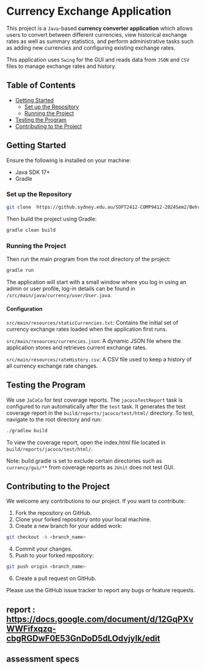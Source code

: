 # Currency Exchange Application

This project is a `Java`-based **currency converter application** which allows users to convert between different currencies, view historical exchange rates as well as summary statistics, and perform administrative tasks such as adding new currencies and configuring existing exchange rates.

This application uses `Swing` for the GUI and reads data from `JSON` and `CSV` files to manage exchange rates and history.

## Table of Contents

- [Getting Started](#getting-started)
  - [Set up the Repository](#set-up-the-repository)
  - [Running the Project](#running-the-project)
- [Testing the Program](#testing-the-program)
- [Contributing to the Project](#contributing-to-the-project)


## Getting Started 

Ensure the following is installed on your machine:
- Java SDK 17+
- Gradle

### Set up the Repository

```bash
git clone  https://github.sydney.edu.au/SOFT2412-COMP9412-2024Sem2/Behroz_Lab01_Group01_CE_A1.git
```

Then build the project using Gradle:

```bash
gradle clean build
```

### Running the Project
Then run the main program from the root directory of the project:

```bash
gradle run
```

The application will start with a small window where you log in using an admin or user profile, log-in details can be found in `/src/main/java/currency/user/User.java`.

#### Configuration
`src/main/resources/staticCurrencies.txt`: Contains the initial set of currency exchange rates loaded when the application first runs.

`src/main/resources/currencies.json`: A dynamic JSON file where the application stores and retrieves current exchange rates.

`src/main/resources/rateHistory.csv`: A CSV file used to keep a history of all currency exchange rate changes.

## Testing the Program

We use `JaCoCo` for test coverage reports. The `jacocoTestReport` task is configured to run automatically after the `test` task. It generates the test coverage report in the `build/reports/jacoco/test/html/` directory. To test, navigate to the root directory and run:

```bash
./gradlew build
```

To view the coverage report, open the index.html file located in `build/reports/jacoco/test/html/`.

Note: build.gradle is set to exclude certain directories such as `currency/gui/**` from coverage reports as `JUnit` does not test GUI.

## Contributing to the Project

We welcome any contributions to our project. If you want to contribute:

1. Fork the repository on GitHub.
2. Clone your forked repository onto your local machine.
3. Create a new branch for your added work:
```bash
git checkout -b <branch_name>
```
4. Commit your changes.
5. Push to your forked repository:
```bash
git push origin <branch_name>
```
6. Create a pull request on GitHub.

Please use the GitHub issue tracker to report any bugs or feature requests.





## report : https://docs.google.com/document/d/12GqPXvWWFifxqzq-cbgRGDwF0E53GnDoD5dLOdvjyIk/edit

## assessment specs
